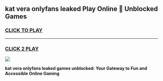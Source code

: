 
## kat vera onlyfans leaked Play Online 👋 Unblocked Games
<h3>
<a href="https://premium.freeplayer.one?title=kat_vera_onlyfans_leaked&ref=19F">CLICK TO PLAY</a></h3>
<hr>

<h3>
<a href="https://premium.freeplayer.one?title=kat_vera_onlyfans_leaked&ref=19F">CLICK 2 PLAY</a>
  
</h3>

<a href="https://premium.freeplayer.one?title=kat_vera_onlyfans_leaked&ref=19F"><img src="https://clearcache.store/games.png"></a>


**kat vera onlyfans leaked games unblocked: Your Gateway to Fun and Accessible Online Gaming**
